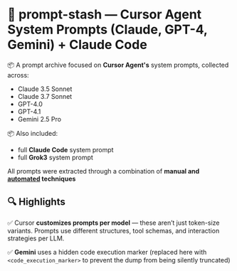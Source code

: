 # 🧠 prompt-stash — Cursor Agent System Prompts (Claude, GPT-4, Gemini) + Claude Code

📦 A prompt archive focused on **Cursor Agent's** system prompts, collected across:
- Claude 3.5 Sonnet
- Claude 3.7 Sonnet
- GPT-4.0
- GPT-4.1
- Gemini 2.5 Pro

📦 Also included:
- full **Claude Code** system prompt
- full **Grok3** system prompt

All prompts were extracted through a combination of **manual and [automated](https://x.com/maxockner/status/1917683770339254523) techniques**

## 🔍 Highlights

✅ Cursor **customizes prompts per model** — these aren’t just token-size variants. Prompts use different structures, tool schemas, and interaction strategies per LLM.

✅ **Gemini** uses a hidden code execution marker (replaced here with `<code_execution_marker>` to prevent the dump from being silently truncated)
